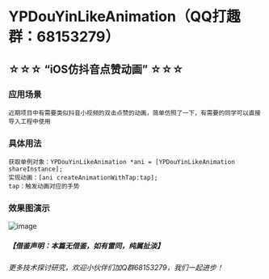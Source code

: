 # YPDouYinLikeAnimation（QQ打趣群：68153279）
## ☆☆☆ “iOS仿抖音点赞动画” ☆☆☆

### 应用场景
```
近期项目中有需要类似抖音小视频的双击点赞的动画，简单仿照了一下，有需要的同学可以直接导入工程中使用
```

### 具体用法
```
获取单例对象：YPDouYinLikeAnimation *ani = [YPDouYinLikeAnimation shareInstance];
实现动画：[ani createAnimationWithTap:tap];
tap：触发动画对应的手势
```
### 效果图演示
![image](https://github.com/zyp688/YPDouYinLikeAnimation/blob/master/YPDouYinLikeAnimation.gif) 

##### 【借鉴声明：本篇无借鉴，如有雷同，纯属扯淡】

###### 更多技术探讨研究，欢迎小伙伴们加Q群68153279，我们一起进步！

